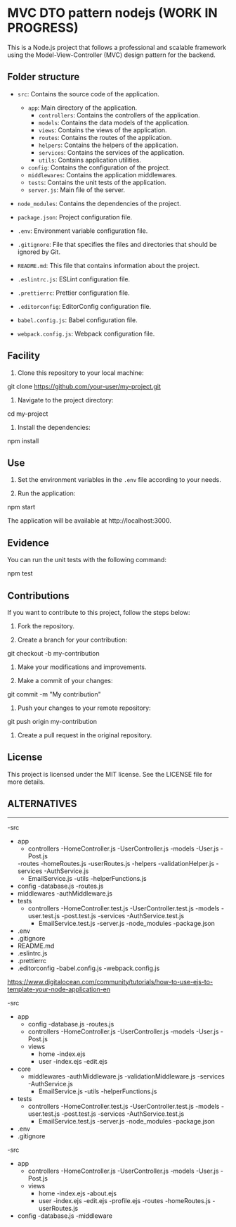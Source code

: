 # MVC DTO pattern nodejs (WORK IN PROGRESS)

This is a Node.js project that follows a professional and scalable framework using the Model-View-Controller (MVC) design pattern for the backend.

## Folder structure

- `src`: Contains the source code of the application.
   - `app`: Main directory of the application.
     - `controllers`: Contains the controllers of the application.
     - `models`: Contains the data models of the application.
     - `views`: Contains the views of the application.
     - `routes`: Contains the routes of the application.
     - `helpers`: Contains the helpers of the application.
     - `services`: Contains the services of the application.
     - `utils`: Contains application utilities.
   - `config`: Contains the configuration of the project.
   - `middlewares`: Contains the application middlewares.
   - `tests`: Contains the unit tests of the application.
   - `server.js`: Main file of the server.

- `node_modules`: Contains the dependencies of the project.

- `package.json`: Project configuration file.

- `.env`: Environment variable configuration file.

- `.gitignore`: File that specifies the files and directories that should be ignored by Git.

- `README.md`: This file that contains information about the project.

- `.eslintrc.js`: ESLint configuration file.

- `.prettierrc`: Prettier configuration file.

- `.editorconfig`: EditorConfig configuration file.

- `babel.config.js`: Babel configuration file.

- `webpack.config.js`: Webpack configuration file.

## Facility

1. Clone this repository to your local machine:

git clone https://github.com/your-user/my-project.git


1. Navigate to the project directory:

cd my-project

1. Install the dependencies:

npm install


## Use

1. Set the environment variables in the `.env` file according to your needs.

2. Run the application:

npm start


The application will be available at http://localhost:3000.

## Evidence

You can run the unit tests with the following command:

npm test


## Contributions

If you want to contribute to this project, follow the steps below:

1. Fork the repository.

2. Create a branch for your contribution:

git checkout -b my-contribution


1. Make your modifications and improvements.

2. Make a commit of your changes:

git commit -m "My contribution"


1. Push your changes to your remote repository:

git push origin my-contribution


1. Create a pull request in the original repository.

## License

This project is licensed under the MIT license. See the LICENSE file for more details.














## ALTERNATIVES
-------------------------------------

-src
   - app
     - controllers
       -HomeController.js
       -UserController.js
     -models
       -User.js
       -Post.js
     <!-- - views
       - home
         -index.ejs
         -about.ejs
       - user
         -index.ejs
         -edit.ejs
         - profile.ejs -->
     -routes
       -homeRoutes.js
       -userRoutes.js
     -helpers
       -validationHelper.js
     -services
       -AuthService.js
       - EmailService.js
     -utils
       -helperFunctions.js
   - config
     -database.js
     -routes.js
   - middlewares
     -authMiddleware.js
   - tests
     - controllers
       -HomeController.test.js
       -UserController.test.js
     -models
       -user.test.js
       -post.test.js
     -services
       -AuthService.test.js
       - EmailService.test.js
   -server.js
-node_modules
-package.json
- .env
- .gitignore
- README.md
- .eslintrc.js
- .prettierrc
- .editorconfig
-babel.config.js
-webpack.config.js



https://www.digitalocean.com/community/tutorials/how-to-use-ejs-to-template-your-node-application-en



-src
   - app
     - config
       -database.js
       -routes.js
     - controllers
       -HomeController.js
       -UserController.js
     -models
       -User.js
       -Post.js
     - views
       - home
         -index.ejs
       - user
         -index.ejs
         -edit.ejs
   - core
     - middlewares
       -authMiddleware.js
       -validationMiddleware.js
     -services
       -AuthService.js
       - EmailService.js
   -utils
     -helperFunctions.js
   - tests
     - controllers
       -HomeController.test.js
       -UserController.test.js
     -models
       -user.test.js
       -post.test.js
     -services
       -AuthService.test.js
       - EmailService.test.js
   -server.js
-node_modules
-package.json
- .env
- .gitignore




-src
   - app
     - controllers
       -HomeController.js
       -UserController.js
     -models
       -User.js
       -Post.js
     - views
       - home
         -index.ejs
         -about.ejs
       - user
         -index.ejs
         -edit.ejs
         -profile.ejs
     -routes
       -homeRoutes.js
       -userRoutes.js
   - config
     -database.js
   -middleware
